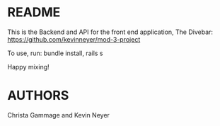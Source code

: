 # README

This is the Backend and API for the front end application, The Divebar: https://github.com/kevinneyer/mod-3-project

To use, run:
    bundle install,
    rails s

Happy mixing!

# AUTHORS

Christa Gammage and Kevin Neyer
